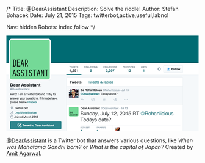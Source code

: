 /*
Title: @DearAssistant
Description: Solve the riddle!
Author: Stefan Bohacek
Date: July 21, 2015
Tags: twitterbot,active,useful,labnol

Nav: hidden
Robots: index,follow
*/

[![](/content/bots/twitterbots/images/DearAssistant.png)](https://twitter.com/DearAssistant)

[@DearAssistant](https://twitter.com/DearAssistant) is a Twitter bot that answers various questions, like *When was Mahatama Gandhi born?* or *What is the capital of Japan?* Created by [Amit Agarwal](https://twitter.com/labnol).